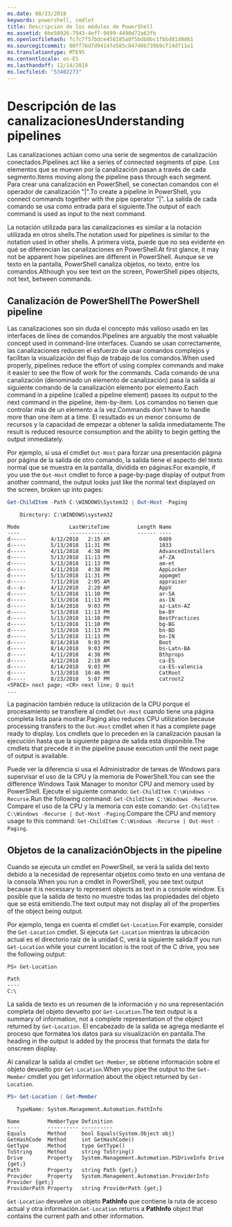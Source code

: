 ```yaml
---
ms.date: 08/23/2018
keywords: powershell, cmdlet
title: Descripción de los módulos de PowerShell
ms.assetid: 6be50926-7943-4ef7-9499-4490d72a63fb
ms.openlocfilehash: fc7c7f57bdce458185a0f5bdb8bc1fbbd81d0d61
ms.sourcegitcommit: 00ff76d7d9414fe585c04740b739b9cf14d711e1
ms.translationtype: MTE95
ms.contentlocale: es-ES
ms.lasthandoff: 12/14/2018
ms.locfileid: "53402273"
---
```

# <a name="understanding-pipelines"></a><span data-ttu-id="d0440-103">Descripción de las canalizaciones</span><span class="sxs-lookup"><span data-stu-id="d0440-103">Understanding pipelines</span></span>

<span data-ttu-id="d0440-104">Las canalizaciones actúan como una serie de segmentos de canalización conectados.</span><span class="sxs-lookup"><span data-stu-id="d0440-104">Pipelines act like a series of connected segments of pipe.</span></span> <span data-ttu-id="d0440-105">Los elementos que se mueven por la canalización pasan a través de cada segmento.</span><span class="sxs-lookup"><span data-stu-id="d0440-105">Items moving along the pipeline pass through each segment.</span></span> <span data-ttu-id="d0440-106">Para crear una canalización en PowerShell, se conectan comandos con el operador de canalización "|".</span><span class="sxs-lookup"><span data-stu-id="d0440-106">To create a pipeline in PowerShell, you connect commands together with the pipe operator "|".</span></span> <span data-ttu-id="d0440-107">La salida de cada comando se usa como entrada para el siguiente.</span><span class="sxs-lookup"><span data-stu-id="d0440-107">The output of each command is used as input to the next command.</span></span>

<span data-ttu-id="d0440-108">La notación utilizada para las canalizaciones es similar a la notación utilizada en otros shells.</span><span class="sxs-lookup"><span data-stu-id="d0440-108">The notation used for pipelines is similar to the notation used in other shells.</span></span> <span data-ttu-id="d0440-109">A primera vista, puede que no sea evidente en qué se diferencian las canalizaciones en PowerShell.</span><span class="sxs-lookup"><span data-stu-id="d0440-109">At first glance, it may not be apparent how pipelines are different in PowerShell.</span></span> <span data-ttu-id="d0440-110">Aunque se ve texto en la pantalla, PowerShell canaliza objetos, no texto, entre los comandos.</span><span class="sxs-lookup"><span data-stu-id="d0440-110">Although you see text on the screen, PowerShell pipes objects, not text, between commands.</span></span>

## <a name="the-powershell-pipeline"></a><span data-ttu-id="d0440-111">Canalización de PowerShell</span><span class="sxs-lookup"><span data-stu-id="d0440-111">The PowerShell pipeline</span></span>

<span data-ttu-id="d0440-112">Las canalizaciones son sin duda el concepto más valioso usado en las interfaces de línea de comandos.</span><span class="sxs-lookup"><span data-stu-id="d0440-112">Pipelines are arguably the most valuable concept used in command-line interfaces.</span></span> <span data-ttu-id="d0440-113">Cuando se usan correctamente, las canalizaciones reducen el esfuerzo de usar comandos complejos y facilitan la visualización del flujo de trabajo de los comandos.</span><span class="sxs-lookup"><span data-stu-id="d0440-113">When used properly, pipelines reduce the effort of using complex commands and make it easier to see the flow of work for the commands.</span></span> <span data-ttu-id="d0440-114">Cada comando de una canalización (denominado un elemento de canalización) pasa la salida al siguiente comando de la canalización elemento por elemento.</span><span class="sxs-lookup"><span data-stu-id="d0440-114">Each command in a pipeline (called a pipeline element) passes its output to the next command in the pipeline, item-by-item.</span></span> <span data-ttu-id="d0440-115">Los comandos no tienen que controlar más de un elemento a la vez.</span><span class="sxs-lookup"><span data-stu-id="d0440-115">Commands don't have to handle more than one item at a time.</span></span> <span data-ttu-id="d0440-116">El resultado es un menor consumo de recursos y la capacidad de empezar a obtener la salida inmediatamente.</span><span class="sxs-lookup"><span data-stu-id="d0440-116">The result is reduced resource consumption and the ability to begin getting the output immediately.</span></span>

<span data-ttu-id="d0440-117">Por ejemplo, si usa el cmdlet `Out-Host` para forzar una presentación página por página de la salida de otro comando, la salida tiene el aspecto del texto normal que se muestra en la pantalla, dividida en páginas:</span><span class="sxs-lookup"><span data-stu-id="d0440-117">For example, if you use the `Out-Host` cmdlet to force a page-by-page display of output from another command, the output looks just like the normal text displayed on the screen, broken up into pages:</span></span>

```powershell
Get-ChildItem -Path C:\WINDOWS\System32 | Out-Host -Paging
```

```Output
    Directory: C:\WINDOWS\system32

Mode                LastWriteTime         Length Name
----                -------------         ------ ----
d-----        4/12/2018   2:15 AM                0409
d-----        5/13/2018  11:31 PM                1033
d-----        4/11/2018   4:38 PM                AdvancedInstallers
d-----        5/13/2018  11:13 PM                af-ZA
d-----        5/13/2018  11:13 PM                am-et
d-----        4/11/2018   4:38 PM                AppLocker
d-----        5/13/2018  11:31 PM                appmgmt
d-----        7/11/2018   2:05 AM                appraiser
d---s-        4/12/2018   2:20 AM                AppV
d-----        5/13/2018  11:10 PM                ar-SA
d-----        5/13/2018  11:13 PM                as-IN
d-----        8/14/2018   9:03 PM                az-Latn-AZ
d-----        5/13/2018  11:13 PM                be-BY
d-----        5/13/2018  11:10 PM                BestPractices
d-----        5/13/2018  11:10 PM                bg-BG
d-----        5/13/2018  11:13 PM                bn-BD
d-----        5/13/2018  11:13 PM                bn-IN
d-----        8/14/2018   9:03 PM                Boot
d-----        8/14/2018   9:03 PM                bs-Latn-BA
d-----        4/11/2018   4:38 PM                Bthprops
d-----        4/12/2018   2:19 AM                ca-ES
d-----        8/14/2018   9:03 PM                ca-ES-valencia
d-----        5/13/2018  10:46 PM                CatRoot
d-----        8/23/2018   5:07 PM                catroot2
<SPACE> next page; <CR> next line; Q quit
...
```

<span data-ttu-id="d0440-118">La paginación también reduce la utilización de la CPU porque el procesamiento se transfiere al cmdlet `Out-Host` cuando tiene una página completa lista para mostrar.</span><span class="sxs-lookup"><span data-stu-id="d0440-118">Paging also reduces CPU utilization because processing transfers to the `Out-Host` cmdlet when it has a complete page ready to display.</span></span> <span data-ttu-id="d0440-119">Los cmdlets que lo preceden en la canalización pausan la ejecución hasta que la siguiente página de salida está disponible.</span><span class="sxs-lookup"><span data-stu-id="d0440-119">The cmdlets that precede it in the pipeline pause execution until the next page of output is available.</span></span>

<span data-ttu-id="d0440-120">Puede ver la diferencia si usa el Administrador de tareas de Windows para supervisar el uso de la CPU y la memoria de PowerShell.</span><span class="sxs-lookup"><span data-stu-id="d0440-120">You can see the difference Windows Task Manager to monitor CPU and memory used by PowerShell.</span></span> <span data-ttu-id="d0440-121">Ejecute el siguiente comando: `Get-ChildItem C:\Windows -Recurse`.</span><span class="sxs-lookup"><span data-stu-id="d0440-121">Run the following command: `Get-ChildItem C:\Windows -Recurse`.</span></span> <span data-ttu-id="d0440-122">Compare el uso de la CPU y la memoria con este comando: `Get-ChildItem C:\Windows -Recurse | Out-Host -Paging`.</span><span class="sxs-lookup"><span data-stu-id="d0440-122">Compare the CPU and memory usage to this command: `Get-ChildItem C:\Windows -Recurse | Out-Host -Paging`.</span></span>

## <a name="objects-in-the-pipeline"></a><span data-ttu-id="d0440-123">Objetos de la canalización</span><span class="sxs-lookup"><span data-stu-id="d0440-123">Objects in the pipeline</span></span>

<span data-ttu-id="d0440-124">Cuando se ejecuta un cmdlet en PowerShell, se verá la salida del texto debido a la necesidad de representar objetos como texto en una ventana de la consola.</span><span class="sxs-lookup"><span data-stu-id="d0440-124">When you run a cmdlet in PowerShell, you see text output because it is necessary to represent objects as text in a console window.</span></span> <span data-ttu-id="d0440-125">Es posible que la salida de texto no muestre todas las propiedades del objeto que se está emitiendo.</span><span class="sxs-lookup"><span data-stu-id="d0440-125">The text output may not display all of the properties of the object being output.</span></span>

<span data-ttu-id="d0440-126">Por ejemplo, tenga en cuenta el cmdlet `Get-Location`.</span><span class="sxs-lookup"><span data-stu-id="d0440-126">For example, consider the `Get-Location` cmdlet.</span></span> <span data-ttu-id="d0440-127">Si ejecuta `Get-Location` mientras la ubicación actual es el directorio raíz de la unidad C, verá la siguiente salida:</span><span class="sxs-lookup"><span data-stu-id="d0440-127">If you run `Get-Location` while your current location is the root of the C drive, you see the following output:</span></span>

```
PS> Get-Location

Path
----
C:\
```

<span data-ttu-id="d0440-128">La salida de texto es un resumen de la información y no una representación completa del objeto devuelto por `Get-Location`.</span><span class="sxs-lookup"><span data-stu-id="d0440-128">The text output is a summary of information, not a complete representation of the object returned by `Get-Location`.</span></span> <span data-ttu-id="d0440-129">El encabezado de la salida se agrega mediante el proceso que formatea los datos para su visualización en pantalla.</span><span class="sxs-lookup"><span data-stu-id="d0440-129">The heading in the output is added by the process that formats the data for onscreen display.</span></span>

<span data-ttu-id="d0440-130">Al canalizar la salida al cmdlet `Get-Member`, se obtiene información sobre el objeto devuelto por `Get-Location`.</span><span class="sxs-lookup"><span data-stu-id="d0440-130">When you pipe the output to the `Get-Member` cmdlet you get information about the object returned by `Get-Location`.</span></span>

```powershell
PS> Get-Location | Get-Member
```

```Output
   TypeName: System.Management.Automation.PathInfo

Name         MemberType Definition
----         ---------- ----------
Equals       Method     bool Equals(System.Object obj)
GetHashCode  Method     int GetHashCode()
GetType      Method     type GetType()
ToString     Method     string ToString()
Drive        Property   System.Management.Automation.PSDriveInfo Drive {get;}
Path         Property   string Path {get;}
Provider     Property   System.Management.Automation.ProviderInfo Provider {get;}
ProviderPath Property   string ProviderPath {get;}
```

<span data-ttu-id="d0440-131">`Get-Location` devuelve un objeto **PathInfo** que contiene la ruta de acceso actual y otra información.</span><span class="sxs-lookup"><span data-stu-id="d0440-131">`Get-Location` returns a **PathInfo** object that contains the current path and other information.</span></span>
